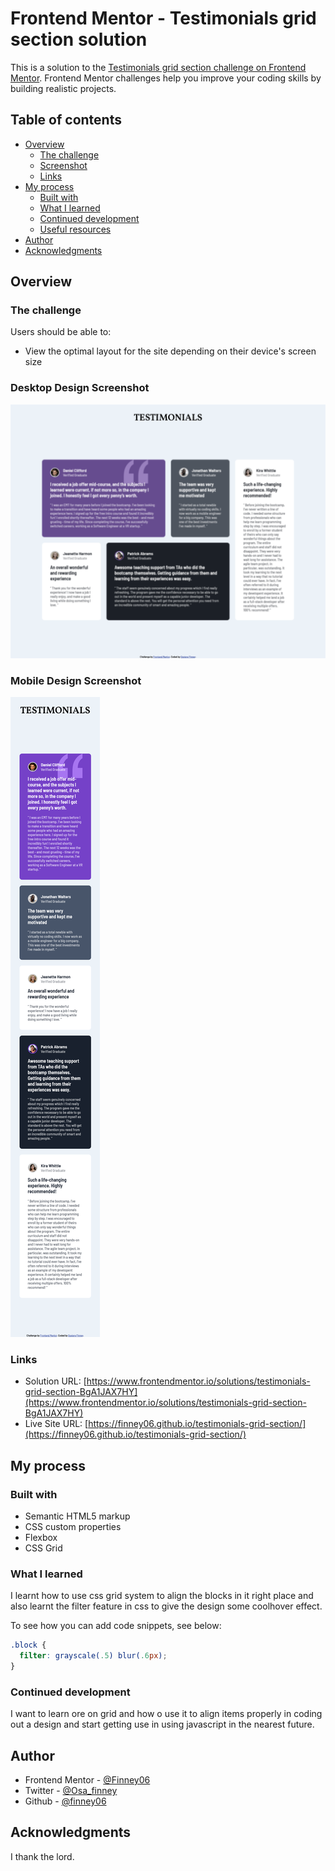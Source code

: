 # Frontend Mentor - Testimonials grid section solution

This is a solution to the [Testimonials grid section challenge on Frontend Mentor](https://www.frontendmentor.io/challenges/testimonials-grid-section-Nnw6J7Un7). Frontend Mentor challenges help you improve your coding skills by building realistic projects. 

## Table of contents

- [Overview](#overview)
  - [The challenge](#the-challenge)
  - [Screenshot](#screenshot)
  - [Links](#links)
- [My process](#my-process)
  - [Built with](#built-with)
  - [What I learned](#what-i-learned)
  - [Continued development](#continued-development)
  - [Useful resources](#useful-resources)
- [Author](#author)
- [Acknowledgments](#acknowledgments)


## Overview

### The challenge

Users should be able to:

- View the optimal layout for the site depending on their device's screen size

### Desktop Design Screenshot
 ![](./design/Screenshot.png)

 ### Mobile Design Screenshot
![](./design/MobileScreenshot.png)

### Links

- Solution URL: [https://www.frontendmentor.io/solutions/testimonials-grid-section-BgA1JAX7HY](https://www.frontendmentor.io/solutions/testimonials-grid-section-BgA1JAX7HY)
- Live Site URL: [https://finney06.github.io/testimonials-grid-section/](https://finney06.github.io/testimonials-grid-section/)

## My process

### Built with

- Semantic HTML5 markup
- CSS custom properties
- Flexbox
- CSS Grid


### What I learned

I learnt how to use css grid system to align the blocks in it right place and also learnt the filter feature in css to give the design some coolhover effect.

To see how you can add code snippets, see below:

```css
.block {
  filter: grayscale(.5) blur(.6px);
}
```

### Continued development

I want to learn ore on grid and how o use it to align items properly in coding out a design and start getting use in using javascript in the nearest future.

## Author
- Frontend Mentor - [@Finney06](https://www.frontendmentor.io/profile/Finney06)
- Twitter - [@Osa_finney](https://www.twitter.com/@Osa_finney)
- Github - [@finney06](https://github.com/Finney06)


## Acknowledgments
I thank the lord.



